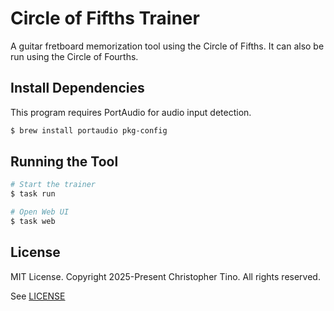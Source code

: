 # Circle of Fifths Trainer

A guitar fretboard memorization tool using the Circle of Fifths. It can also be run using the Circle of Fourths.

## Install Dependencies

This program requires PortAudio for audio input detection.

```sh
$ brew install portaudio pkg-config
```

## Running the Tool

```sh
# Start the trainer
$ task run
```

```sh
# Open Web UI
$ task web
```

## License

MIT License. Copyright 2025-Present Christopher Tino. All rights reserved.

See [LICENSE](LICENSE)

